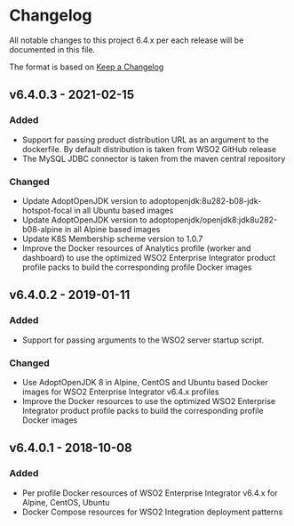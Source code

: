 # Changelog
All notable changes to this project 6.4.x per each release will be documented in this file.

The format is based on [Keep a Changelog](https://keepachangelog.com/en/1.0.0/)

[v6.4.0.2]: https://github.com/wso2/docker-ei/compare/v6.4.0.1...v6.4.0.2

## v6.4.0.3 - 2021-02-15

### Added
- Support for passing product distribution URL as an argument to the dockerfile. By default distribution is taken from WSO2 GitHub release
- The MySQL JDBC connector is taken from the maven central repository

### Changed
- Update AdoptOpenJDK version to adoptopenjdk:8u282-b08-jdk-hotspot-focal in all Ubuntu based images
- Update AdoptOpenJDK version to adoptopenjdk/openjdk8:jdk8u282-b08-alpine in all Alpine based images
- Update K8S Membership scheme version to 1.0.7
- Improve the Docker resources of Analytics profile (worker and dashboard) to use the optimized WSO2 Enterprise Integrator product profile packs to build the corresponding profile Docker images  

## v6.4.0.2 - 2019-01-11

### Added
- Support for passing arguments to the WSO2 server startup script.

### Changed
- Use AdoptOpenJDK 8 in Alpine, CentOS and Ubuntu based Docker images for WSO2 Enterprise Integrator
v6.4.x profiles
- Improve the Docker resources to use the optimized WSO2 Enterprise Integrator product profile
packs to build the corresponding profile Docker images

## v6.4.0.1 - 2018-10-08

### Added
- Per profile Docker resources of WSO2 Enterprise Integrator v6.4.x for Alpine, CentOS, Ubuntu
- Docker Compose resources for WSO2 Integration deployment patterns
